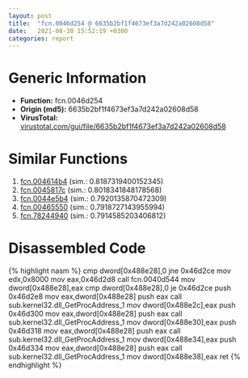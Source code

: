```yaml
---
layout: post
title:  "fcn.0046d254 @ 6635b2bf1f4673ef3a7d242a02608d58"
date:   2021-08-30 15:52:19 +0300
categories: report
---
```


# Generic Information
- **Function:** fcn.0046d254
- **Origin (md5):** 6635b2bf1f4673ef3a7d242a02608d58
- **VirusTotal:** [virustotal.com/gui/file/6635b2bf1f4673ef3a7d242a02608d58][virustotal_ref]



# Similar Functions

1. [fcn.004614b4][similar_1_ref] (sim.: 0.8187319400152345)
2. [fcn.0045817c][similar_2_ref] (sim.: 0.8018341848178568)
3. [fcn.0044e5b4][similar_3_ref] (sim.: 0.7920135870472309)
4. [fcn.00465550][similar_4_ref] (sim.: 0.7918727143955994)
5. [fcn.78244940][similar_5_ref] (sim.: 0.7914585203406812)


# Disassembled Code

{% highlight nasm %}
cmp dword[0x488e28],0
jne 0x46d2ce
mov edx,0x8000
mov eax,0x46d2d8
call fcn.0040d544
mov dword[0x488e28],eax
cmp dword[0x488e28],0
je 0x46d2ce
push 0x46d2e8
mov eax,dword[0x488e28]
push eax
call sub.kernel32.dll_GetProcAddress_1
mov dword[0x488e2c],eax
push 0x46d300
mov eax,dword[0x488e28]
push eax
call sub.kernel32.dll_GetProcAddress_1
mov dword[0x488e30],eax
push 0x46d318
mov eax,dword[0x488e28]
push eax
call sub.kernel32.dll_GetProcAddress_1
mov dword[0x488e34],eax
push 0x46d334
mov eax,dword[0x488e28]
push eax
call sub.kernel32.dll_GetProcAddress_1
mov dword[0x488e38],eax
ret 
{% endhighlight %}


[similar_1_ref]: /report/fcn.004614b4@6635b2bf1f4673ef3a7d242a02608d58
[similar_2_ref]: /report/fcn.0045817c@27f3ad32e2eddc62e5434f19748fa0be
[similar_3_ref]: /report/fcn.0044e5b4@6635b2bf1f4673ef3a7d242a02608d58
[similar_4_ref]: /report/fcn.00465550@6635b2bf1f4673ef3a7d242a02608d58
[similar_5_ref]: /report/fcn.78244940@ebea46c6b17785efc2ebcb24ad99656c
[virustotal_ref]: https://www.virustotal.com/gui/file/6635b2bf1f4673ef3a7d242a02608d58